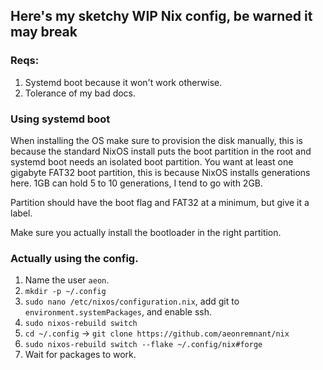 ## Here's my sketchy WIP Nix config, be warned it may break

### Reqs:
1. Systemd boot because it won't work otherwise.
2. Tolerance of my bad docs.

### Using systemd boot
When installing the OS make sure to provision the disk manually, this is because the standard NixOS install puts the boot partition in the root and systemd boot needs an isolated boot partition.
You want at least one gigabyte FAT32 boot partition, this is because NixOS installs generations here. 1GB can hold 5 to 10 generations, I tend to go with 2GB.

Partition should have the boot flag and FAT32 at a minimum, but give it a label.

Make sure you actually install the bootloader in the right partition.


### Actually using the config.
1. Name the user `aeon`.
2. `mkdir -p ~/.config`
3. `sudo nano /etc/nixos/configuration.nix`, add git to `environment.systemPackages`, and enable ssh.
4. `sudo nixos-rebuild switch`
5. `cd ~/.config` -> `git clone https://github.com/aeonremnant/nix`
6. `sudo nixos-rebuild switch --flake ~/.config/nix#forge`
7. Wait for packages to work. 